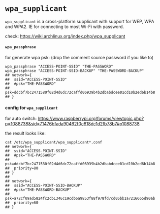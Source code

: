 # `wpa_supplicant`

`wpa_supplicant` is a cross-platform supplicant with support for WEP, WPA and WPA2.
IE for connecting to most Wi-Fi with password.

check: https://wiki.archlinux.org/index.php/wpa_supplicant


#### `wpa_passphrase`

for generate wpa psk: (drop the comment source password if you like to)
```shell script
wpa_passphrase "ACCESS-POINT-SSID" "THE-PASSWORD"
wpa_passphrase "ACCESS-POINT-SSID-BACKUP" "THE-PASSWORD-BACKUP"
## network={
## 	ssid="ACCESS-POINT-SSID"
## 	#psk="THE-PASSWORD"
## 	psk=ddcbf7bc2471580f02d4d6dc72caffd06939b4b2dbabdcee01cd10b2ed6b14b8
## }
```

#### config for `wpa_supplicant`

for auto switch:
https://www.raspberrypi.org/forums/viewtopic.php?p=1088738&sid=71476bfada90462f0c818dc1d2fb78b7#p1088738

the result looks like:
```shell script
cat /etc/wpa_supplicant/wpa_supplicant*.conf
## network={
## 	ssid="ACCESS-POINT-SSID"
## 	#psk="THE-PASSWORD"
## 	psk=ddcbf7bc2471580f02d4d6dc72caffd06939b4b2dbabdcee01cd10b2ed6b14b8
## 	priority=80
## }
## 
## network={
## 	ssid="ACCESS-POINT-SSID-BACKUP"
## 	#psk="THE-PASSWORD-BACKUP"
## 	psk=a72cf09ad5824fc2cb1346c19cdb6a9853f88f978fd7cd05bb1a7216665d90ab
## 	priority=60
## }
```

